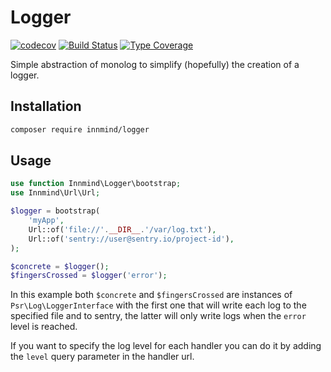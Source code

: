 # Logger

[![codecov](https://codecov.io/gh/Innmind/Logger/branch/develop/graph/badge.svg)](https://codecov.io/gh/Innmind/Logger)
[![Build Status](https://github.com/Innmind/Logger/workflows/CI/badge.svg?branch=master)](https://github.com/Innmind/Logger/actions?query=workflow%3ACI)
[![Type Coverage](https://shepherd.dev/github/Innmind/Logger/coverage.svg)](https://shepherd.dev/github/Innmind/Logger)

Simple abstraction of monolog to simplify (hopefully) the creation of a logger.

## Installation

```sh
composer require innmind/logger
```

## Usage

```php
use function Innmind\Logger\bootstrap;
use Innmind\Url\Url;

$logger = bootstrap(
    'myApp',
    Url::of('file://'.__DIR__.'/var/log.txt'),
    Url::of('sentry://user@sentry.io/project-id'),
);

$concrete = $logger();
$fingersCrossed = $logger('error');
```

In this example both `$concrete` and `$fingersCrossed` are instances of `Psr\Log\LoggerInterface` with the first one that will write each log to the specified file and to sentry, the latter will only write logs when the `error` level is reached.

If you want to specify the log level for each handler you can do it by adding the `level` query parameter in the handler url.

